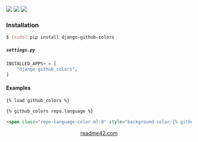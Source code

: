 <!--
https://readme42.com
-->


[![](https://img.shields.io/pypi/v/django-github-colors.svg?maxAge=3600)](https://pypi.org/project/django-github-colors/)
[![](https://img.shields.io/badge/License-Unlicense-blue.svg?longCache=True)](https://unlicense.org/)
[![](https://github.com/andrewp-as-is/django-github-colors.py/workflows/tests42/badge.svg)](https://github.com/andrewp-as-is/django-github-colors.py/actions)

### Installation
```bash
$ [sudo] pip install django-github-colors
```

##### `settings.py`
```python
INSTALLED_APPS+ = [
    "django_github_colors",
]
```

#### Examples
```html
{% load github_colors %}

{% github_colors repo.language %}
```

```html
<span class="repo-language-color ml-0" style="background-color:{% github_colors repo.language %}"></span>
```

<p align="center">
    <a href="https://readme42.com/">readme42.com</a>
</p>
